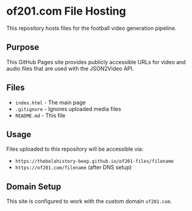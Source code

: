 # of201.com File Hosting

This repository hosts files for the football video generation pipeline.

## Purpose

This GitHub Pages site provides publicly accessible URLs for video and audio files that are used with the JSON2Video API.

## Files

- `index.html` - The main page
- `.gitignore` - Ignores uploaded media files
- `README.md` - This file

## Usage

Files uploaded to this repository will be accessible via:

- `https://thebolahistory-beep.github.io/of201-files/filename`
- `https://of201.com/filename` (after DNS setup)

## Domain Setup

This site is configured to work with the custom domain `of201.com`.
